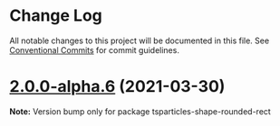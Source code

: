 # Change Log

All notable changes to this project will be documented in this file.
See [Conventional Commits](https://conventionalcommits.org) for commit guidelines.

# [2.0.0-alpha.6](https://github.com/matteobruni/tsparticles/compare/tsparticles-shape-rounded-rect@1.9.2...tsparticles-shape-rounded-rect@2.0.0-alpha.6) (2021-03-30)

**Note:** Version bump only for package tsparticles-shape-rounded-rect
